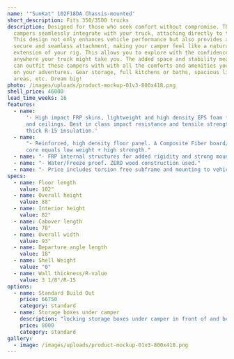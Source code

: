 ```yaml
---
name: '"SunKat" 102F18DA Chassis-mounted'
short_description: Fits 350/3500 trucks
description: Designed for those who seek comfort without compromise. These
  campers seamlessly integrate with your truck, attaching directly to the frame.
  This design not only enhances vehicle performance but also provides a more
  secure and seamless attachment, making your camper feel like a natural
  extension of your rig. This allows you to explore with the confidence to roam
  anywhere your truck might take you. The added space and stability means you
  can outfit these campers with with all the comforts and amenities you may need
  on your adventures. Gear storage, full kitchens or baths, spacious living
  areas, etc. Dream big!
photo: /images/uploads/product-mockup-01v3-800x418.png
shell_price: 46000
lead_time_weeks: 16
features:
  - name:
      '- High impact FRP skins, lightweight and high density EPS foam for walls
      and ceilings. Best in class impact resistance and tensile strength. 3-1/8"
      thick R-15 insulation.'
  - name:
      "- Reinforced, high density floor panel. A Composite Fiber board/honeycomb
      core equals low weight + high strength."
  - name: "- FRP internal structures for added rigidity and strong mounting points."
  - name: "- Water/Freeze proof. ZERO wood construction used."
  - name: "- Price includes torsion free subframe and mounting to vehicle"
specs:
  - name: Floor length
    value: 102"
  - name: Overall height
    value: 88"
  - name: Interior height
    value: 82"
  - name: Cabover length
    value: 78"
  - name: Overall width
    value: 93"
  - name: Departure angle length
    value: 18"
  - name: Shell Weight
    value: "0"
  - name: Wall thickness/R-value
    value: 3 1/8"/R-15
options:
  - name: Standard Build Out
    price: 66750
    category: standard
  - name: Storage boxes under camper
    description: "locking storage boxes under camper in front of and behind rear wheels. "
    price: 8000
    category: standard
gallery:
  - image: /images/uploads/product-mockup-01v3-800x418.png
---
```


